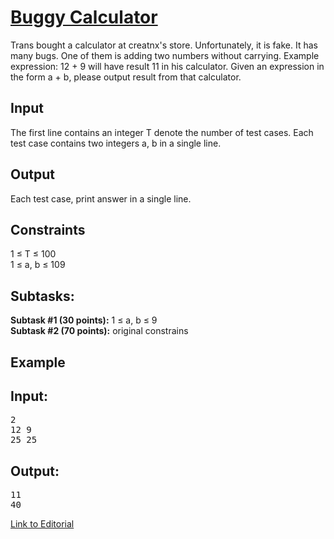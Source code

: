# [Buggy Calculator](https://www.codechef.com/LTIME53/problems/BUGCAL)

Trans bought a calculator at creatnx's store. Unfortunately, it is fake. It has many bugs. One of them is adding two numbers without carrying. Example expression: 12 + 9 will have result 11 in his calculator. Given an expression in the form a + b, please output result from that calculator.</br>

## Input
The first line contains an integer T denote the number of test cases. Each test case contains two integers a, b in a single line.</br>

## Output
Each test case, print answer in a single line.</br>

## Constraints
1 ≤ T ≤ 100</br>
1 ≤ a, b ≤ 109</br>

## Subtasks:

**Subtask #1 (30 points):** 1 ≤ a, b ≤ 9</br>
**Subtask #2 (70 points):** original constrains</br>
 
## Example

## Input:
<pre>
2
12 9
25 25
</pre>

## Output:
<pre>
11
40
</pre>

[Link to Editorial](https://discuss.codechef.com/problems/BUGCAL)
